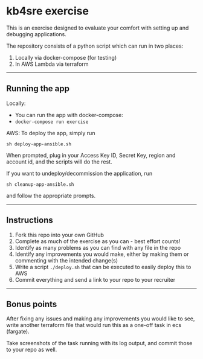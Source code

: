 # kb4sre exercise

This is an exercise designed to evaluate your comfort with setting up and debugging applications.

The repository consists of a python script which can run in two places:

1. Locally via docker-compose (for testing)
1. In AWS Lambda via terraform

---
## Running the app
Locally:
* You can run the app with docker-compose:
* `docker-compose run exercise`

AWS:
To deploy the app, simply run

`sh deploy-app-ansible.sh`

When prompted, plug in your Access Key ID, Secret Key, region and
account id, and the scripts will do the rest.

If you want to undeploy/decommission the application, run

`sh cleanup-app-ansible.sh`

and follow the appropriate prompts.

---
## Instructions

1. Fork this repo into your own GitHub
1. Complete as much of the exercise as you can - best effort counts!
1. Identify as many problems as you can find with any file in the repo
1. Identify any improvements you would make, either by making them or commenting with the intended change(s)
1. Write a script `./deploy.sh` that can be executed to easily deploy this to AWS
1. Commit everything and send a link to your repo to your recruiter

---
## Bonus points
After fixing any issues and making any improvements you would like to see,
write another terraform file that would run this as a one-off task in ecs (fargate).

Take screenshots of the task running with its log output, and commit those to your repo as well.
